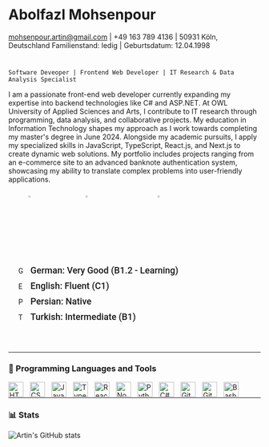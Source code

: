 # Abolfazl Mohsenpour
mohsenpour.artin@gmail.com | +49 163 789 4136 | 50931 Köln, Deutschland
Familienstand: ledig | Geburtsdatum: 12.04.1998
#
`Software Deveoper | Frontend Web Developer | IT Research & Data Analysis Specialist`

I am a passionate front-end web developer currently expanding my expertise into backend technologies like C# and ASP.NET. At OWL University of Applied Sciences and Arts, I contribute to IT research through programming, data analysis, and collaborative projects. My education in Information Technology shapes my approach as I work towards completing my master's degree in June 2024. Alongside my academic pursuits, I apply my specialized skills in JavaScript, TypeScript, React.js, and Next.js to create dynamic web solutions. My portfolio includes projects ranging from an e-commerce site to an advanced banknote authentication system, showcasing my ability to translate complex problems into user-friendly applications.

<div style="display: inline; justify-content: left; padding: 0 10px; margin: 0 30px; gap: 30px;">
        <a href="https://artinmohsenpour.com/" style="display: inline-block; width: 5rem; height: 5rem; margin-right: 30px;">
            <img alt="Portfolio" title="Visit my portfolio" src="https://custom-icon-badges.demolab.com/badge/Portfolio-yellow" style="width: 10%; height: 10%;"/>
        </a>
        <a href="https://www.linkedin.com/in/artin-mohsenpour/" style="display: inline-block; width: 5rem; height: 5rem; margin-right: 30px;">
            <img alt="LinkedIn" title="Visit my LinkedIn profile" src="https://custom-icon-badges.demolab.com/badge/Linkedin-blue" style="width: 10%;gap:20%; height: 10%;"/>
        </a>
        <a href="https://www.youtube.com/@ArtinDE" style="display: inline-block; width: 7rem; gap:20% ; height: 5rem; margin-right: 30px;">
            <img alt="YouTube subscribers" title="Subscribe to my YouTube channel" src="https://custom-icon-badges.demolab.com/badge/YouTube-red" style="width: 10%;margin-left: 30px; height: 10%;"/>
        </a>
</div>

#
<div style="font-family: 'Roboto', sans-serif; padding: 20px;">
    <div style="display: flex; align-items: center; gap: 10px; margin-bottom: 10px;">
        <img src="https://img.icons8.com/color/48/000000/germany.png" alt="German Icon" style="width: 14px; height: 14px;">
        <span style="font-size: 18px; font-weight: 500;">German: Very Good (B1.2 - Learning)</span>
    </div>
    <div style="display: flex; align-items: center; gap: 10px; margin-bottom: 10px;">
        <img src="https://img.icons8.com/color/48/000000/usa.png" alt="English Icon" style="width: 14px; height: 14px;">
        <span style="font-size: 18px; font-weight: 500;">English: Fluent (C1)</span>
    </div>
    <div style="display: flex; align-items: center; gap: 10px; margin-bottom: 10px;"> 
            <img src="https://img.icons8.com/color/48/000000/iran.png" alt="Persian Icon" style="width: 14px; height: 14px;"> 
            <span style="font-size: 18px; font-weight: 500;">Persian: Native</span>  
    </div>
    <div style="display: flex; align-items: center; gap: 10px;">
            <img src="https://img.icons8.com/color/48/000000/turkey.png" alt="Turkish Icon" style="width: 14px; height: 14px;">
        <span style="font-size: 18px; font-weight: 500;">Turkish: Intermediate (B1)</span>  
    </div>
</div>

<link href="https://fonts.googleapis.com/css2?family=Roboto:wght@400;500&display=swap" rel="stylesheet">

#



---

### 🧰 Programming Languages and Tools

<img align="left" alt="HTML" width="30px" style="padding-right:10px;" src="https://cdn.jsdelivr.net/gh/devicons/devicon/icons/html5/html5-plain.svg" />
<img align="left" alt="CSS" width="30px" style="padding-right:10px;" src="https://cdn.jsdelivr.net/gh/devicons/devicon/icons/css3/css3-plain.svg" />
<img align="left" alt="JavaScript" width="30px" style="padding-right:10px;" src="https://cdn.jsdelivr.net/gh/devicons/devicon/icons/javascript/javascript-plain.svg" />
<img align="left" alt="TypeScript" width="30px" style="padding-right:10px;" src="https://cdn.jsdelivr.net/gh/devicons/devicon/icons/typescript/typescript-plain.svg" />
<img align="left" alt="React" width="30px" style="padding-right:10px;" src="https://cdn.jsdelivr.net/gh/devicons/devicon/icons/react/react-original.svg" />
<img align="left" alt="NodeJS" width="30px" style="padding-right:10px;" src="https://cdn.jsdelivr.net/gh/devicons/devicon/icons/nodejs/nodejs-original.svg" />
<img align="left" alt="Python" width="30px" style="padding-right:10px;" src="https://cdn.jsdelivr.net/gh/devicons/devicon/icons/python/python-plain.svg" />
<img align="left" alt="C#" width="30px" style="padding-right:10px;" src="https://cdn.jsdelivr.net/gh/devicons/devicon/icons/csharp/csharp-line.svg" />
<img align="left" alt="GitHub" width="30px" style="padding-right:10px;" src="https://cdn.jsdelivr.net/gh/devicons/devicon/icons/github/github-original.svg" />
<img align="left" alt="Git" width="30px" style="padding-right:10px;" src="https://cdn.jsdelivr.net/gh/devicons/devicon/icons/git/git-original.svg" />
<img align="left" alt="Bash" width="30px" style="padding-right:10px;" src="https://cdn.jsdelivr.net/gh/devicons/devicon/icons/bash/bash-original.svg" />
<br />

---

### 📊 Stats
![Artin's GitHub stats](https://github-readme-stats.vercel.app/api?username=ArtinMohsenpour&show_icons=true&theme=algolia)

